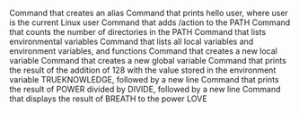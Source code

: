 Command that creates an alias
Command that prints hello user, where user is the current Linux user
Command that adds /action to the PATH
Command that counts the number of directories in the PATH
Command that lists environmental variables
Command that lists all local variables and environment variables, and functions
Command that creates a new local variable
Command that creates a new global variable
Command that prints the result of the addition of 128 with the value stored in the environment variable TRUEKNOWLEDGE, followed by a new line
Command that prints the result of POWER divided by DIVIDE, followed by a new line
Command that displays the result of BREATH to the power LOVE
